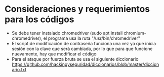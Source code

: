 # Consideraciones y requerimientos para los códigos
- Se debe tener instalado chromedriver (sudo apt install chromium-chromedriver), el programa usa la ruta "/usr/bin/chromedriver"
- El script de modificación de contraseña funciona una vez ya que inicia sesión con la clave que será cambiada, por lo que para que funcione nuevamente, hay que modificar el código
- Para el ataque por fuerza bruta se usa el siguiente diccionario https://github.com/hackingyseguridad/diccionarios/blob/master/diccionario.txt
